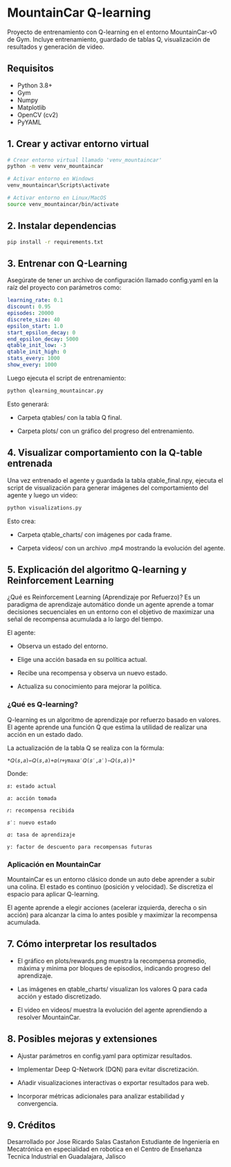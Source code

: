 # MountainCar Q-learning

Proyecto de entrenamiento con Q-learning en el entorno MountainCar-v0 de Gym. Incluye entrenamiento, guardado de tablas Q, visualización de resultados y generación de video.

## Requisitos

- Python 3.8+
- Gym
- Numpy
- Matplotlib
- OpenCV (cv2)
- PyYAML

## 1. Crear y activar entorno virtual
```bash
# Crear entorno virtual llamado 'venv_mountaincar'
python -m venv venv_mountaincar

# Activar entorno en Windows
venv_mountaincar\Scripts\activate

# Activar entorno en Linux/MacOS
source venv_mountaincar/bin/activate
```

## 2. Instalar dependencias
```bash
pip install -r requirements.txt
```

## 3. Entrenar con Q-Learning
Asegúrate de tener un archivo de configuración llamado config.yaml en la raíz del proyecto con parámetros como:

```yaml
learning_rate: 0.1
discount: 0.95
episodes: 20000
discrete_size: 40
epsilon_start: 1.0
start_epsilon_decay: 0
end_epsilon_decay: 5000
qtable_init_low: -3
qtable_init_high: 0
stats_every: 1000
show_every: 1000
```

Luego ejecuta el script de entrenamiento:

```bash
python qlearning_mountaincar.py
```

Esto generará:

 - Carpeta qtables/ con la tabla Q final.

 - Carpeta plots/ con un gráfico del progreso del entrenamiento.

## 4. Visualizar comportamiento con la Q-table entrenada
Una vez entrenado el agente y guardada la tabla qtable_final.npy, ejecuta el script de visualización para generar imágenes del comportamiento del agente y luego un video:

```bash
python visualizations.py
```

Esto crea:

- Carpeta qtable_charts/ con imágenes por cada frame.

- Carpeta videos/ con un archivo .mp4 mostrando la evolución del agente.

## 5. Explicación del algoritmo Q-learning y Reinforcement Learning
¿Qué es Reinforcement Learning (Aprendizaje por Refuerzo)?
Es un paradigma de aprendizaje automático donde un agente aprende a tomar decisiones secuenciales en un entorno con el objetivo de maximizar una señal de recompensa acumulada a lo largo del tiempo.

El agente:

- Observa un estado del entorno.

- Elige una acción basada en su política actual.

- Recibe una recompensa y observa un nuevo estado.

- Actualiza su conocimiento para mejorar la política.

### ¿Qué es Q-learning?
Q-learning es un algoritmo de aprendizaje por refuerzo basado en valores. El agente aprende una función Q que estima la utilidad de realizar una acción en un estado dado.

La actualización de la tabla Q se realiza con la fórmula:

    *𝑄(𝑠,𝑎)←𝑄(𝑠,𝑎)+𝛼(𝑟+𝛾max⁡𝑎′𝑄(𝑠′,𝑎′)−𝑄(𝑠,𝑎))*

Donde:

    𝑠: estado actual

    𝑎: acción tomada

    𝑟: recompensa recibida

    𝑠′: nuevo estado

    𝛼: tasa de aprendizaje

    𝛾: factor de descuento para recompensas futuras

### Aplicación en MountainCar
MountainCar es un entorno clásico donde un auto debe aprender a subir una colina. El estado es continuo (posición y velocidad). Se discretiza el espacio para aplicar Q-learning.

El agente aprende a elegir acciones (acelerar izquierda, derecha o sin acción) para alcanzar la cima lo antes posible y maximizar la recompensa acumulada.

## 7. Cómo interpretar los resultados
- El gráfico en plots/rewards.png muestra la recompensa promedio, máxima y mínima por bloques de episodios, indicando progreso del aprendizaje.

- Las imágenes en qtable_charts/ visualizan los valores Q para cada acción y estado discretizado.

- El video en videos/ muestra la evolución del agente aprendiendo a resolver MountainCar.

## 8. Posibles mejoras y extensiones
- Ajustar parámetros en config.yaml para optimizar resultados.

- Implementar Deep Q-Network (DQN) para evitar discretización.

- Añadir visualizaciones interactivas o exportar resultados para web.

- Incorporar métricas adicionales para analizar estabilidad y convergencia.

## 9. Créditos
Desarrollado por Jose Ricardo Salas Castañon
Estudiante de Ingeniería en Mecatrónica en especialidad en robotica en el Centro de Enseñanza Tecnica Industrial en Guadalajara, Jalisco
